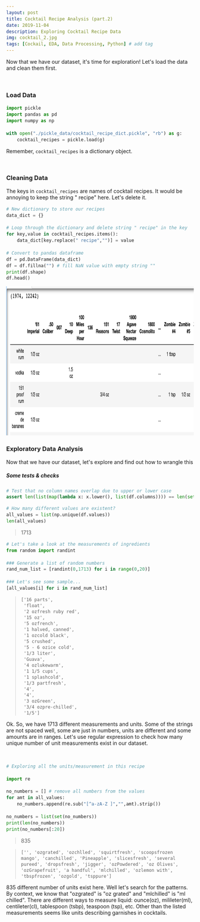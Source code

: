 ```yaml
---
layout: post
title: Cocktail Recipe Analysis (part.2)
date: 2019-11-04 
description: Exploring Cocktail Recipe Data
img: cocktail_2.jpg
tags: [Cockail, EDA, Data Processing, Python] # add tag
---
```


Now that we have our dataset, it's time for exploration!
Let's load the data and clean them first.

<br>

### Load Data

```python
import pickle
import pandas as pd
import numpy as np

with open("./pickle_data/cocktail_recipe_dict.pickle", "rb") as g:
    cocktail_recipes = pickle.load(g)
```

Remember, `cocktail_recipes` is a dictionary object. 

<br>

### Cleaning Data

The keys in `cocktail_recipes` are names of cocktail recipes. It would be annoying to keep the string " recipe" here. Let's delete it.

```python
# New dictionary to store our recipes
data_dict = {}

# Loop through the dictionary and delete string " recipe" in the key
for key,value in cocktail_recipes.items():
    data_dict[key.replace(" recipe","")] = value
 
# Convert to pandas dataframe
df = pd.DataFrame(data_dict)
df = df.fillna("") # fill NaN value with empty string ""
print(df.shape)
df.head()
```

<img src="/assets/img/cocktail2_output_1.png" width="700" height="400">

<br>

### Exploratory Data Analysis

Now that we have our dataset, let's explore and find out how to wrangle this

##### Some tests & checks

```python
# Test that no column names overlap due to upper or lower case
assert len(list(map(lambda x: x.lower(), list(df.columns)))) == len(set(df.columns))
```

```python
# How many different values are existent?
all_values = list(np.unique(df.values))
len(all_values)
```

> 1713

```python
# Let's take a look at the measurements of ingredients
from random import randint

### Generate a list of random numbers
rand_num_list = [randint(0,1713) for i in range(0,20)]

### Let's see some sample...
[all_values[i] for i in rand_num_list]
```

> ```
> ['16 parts',
>  'float',
>  '2 ozfresh ruby red',
>  '15 oz',
>  '5 ozfrench',
>  '1 halved, canned',
>  '1 ozcold black',
>  '5 crushed',
>  '5 - 6 ozice cold',
>  '1/3 liter',
>  'Guava',
>  '4 ozlukewarm',
>  '1 1/5 cups',
>  '1 splashcold',
>  '1/3 partfresh',
>  '4',
>  '4',
>  '3 ozGreen',
>  '3/4 ozpre-chilled',
>  '1/5']
> ```

Ok. So, we have 1713 different measurements and units. Some of the strings are not spaced well, some are just in numbers, units are different and some amounts are in ranges. Let's use regular expression to check how many unique number of unit measurements exist in our dataset.

<br>

```python
# Exploring all the units/measurement in this recipe

import re

no_numbers = [] # remove all numbers from the values
for amt in all_values:
    no_numbers.append(re.sub("[^a-zA-Z ]","",amt).strip())
    
no_numbers = list(set(no_numbers))
print(len(no_numbers))
print(no_numbers[:20])
```

> 835

> ```
> ['', 'ozgrated', 'ozchlled', 'squirtfresh', 'scoopsfrozen mango', 'canchilled', 'Pineapple', 'slicesfresh', 'several pureed', 'dropsfresh', 'jigger', 'ozPowdered', 'oz Olives', 'ozGrapefruit', 'a handful', 'mlchilled', 'ozlemon with', 'tbspfrozen', 'ozgold', 'tsppure'] 
> ```

835 different number of units exist here. Well let's search for the patterns. By context, we know that "ozgrated" is "oz grated" and "mlchilled" is "ml chilled". There are different ways to measure liquid: ounce(oz), milileter(ml), centileter(cl), tablespoon (tsbp), teaspoon (tsp), etc. Other than the listed measurements seems like units describing garnishes in cocktails. 